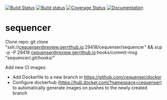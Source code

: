 [![Build Status](https://travis-ci.org/cequenser/sequencer.svg?branch=master)](https://travis-ci.org/cequenser/sequencer)
[![Build status](https://ci.appveyor.com/api/projects/status/pd5v7f02b2xc94n9/branch/master?svg=true)](https://ci.appveyor.com/project/cequenser/sequencer/branch/master)
[![Coverage Status](https://coveralls.io/repos/github/cequenser/sequencer/badge.svg?branch=master)](https://coveralls.io/github/cequenser/sequencer?branch=master)
[![Documentation](https://codedocs.xyz/cequenser/sequencer.svg)](https://codedocs.xyz/cequenser/sequencer/)

# sequencer

Clone repo: git clone "ssh://cequenser@review.gerrithub.io:29418/cequenser/sequencer" && scp -p -P 29418 cequenser@review.gerrithub.io:hooks/commit-msg "sequencer/.git/hooks/"

Add new CI images:
 * Add Dockerfile to a new branch in https://github.com/cequenser/docker
 * Configure dockerhub (https://hub.docker.com/?namespace=cequenser) to automatically generate images on pushes to the newly created branch
